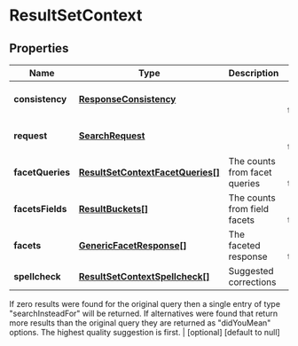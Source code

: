 # ResultSetContext

## Properties
Name | Type | Description | Notes
------------ | ------------- | ------------- | -------------
**consistency** | [**ResponseConsistency**](ResponseConsistency.md) |  | [optional] [default to null]
**request** | [**SearchRequest**](SearchRequest.md) |  | [optional] [default to null]
**facetQueries** | [**ResultSetContextFacetQueries[]**](ResultSetContextFacetQueries.md) | The counts from facet queries | [optional] [default to null]
**facetsFields** | [**ResultBuckets[]**](ResultBuckets.md) | The counts from field facets | [optional] [default to null]
**facets** | [**GenericFacetResponse[]**](GenericFacetResponse.md) | The faceted response | [optional] [default to null]
**spellcheck** | [**ResultSetContextSpellcheck[]**](ResultSetContextSpellcheck.md) | Suggested corrections

If zero results were found for the original query then a single entry of type \"searchInsteadFor\" will be returned.
If alternatives were found that return more results than the original query they are returned as \"didYouMean\" options.
The highest quality suggestion is first.
 | [optional] [default to null]


